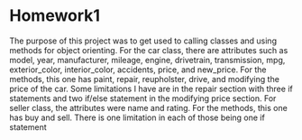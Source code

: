 # Homework1
The purpose of this project was to get used to calling classes and using methods for object orienting.
For the car class, there are attributes such as model, year, manufacturer, mileage, engine, drivetrain, transmission, mpg, exterior_color, interior_color, accidents, price, and new_price. For the methods, this one has paint, repair, reupholster, drive, and modifying the price of the car. Some limitations I have are in the repair section with three if statements and two if/else statement in the modifying price section.
For seller class, the attributes were name and rating. For the methods, this one has buy and sell. There is one limitation in each of those being one if statement

